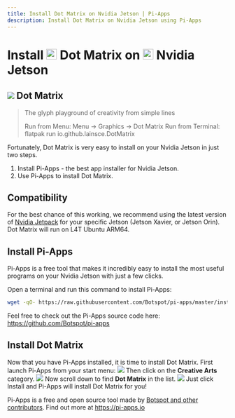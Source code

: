 ```yaml
---
title: Install Dot Matrix on Nvidia Jetson | Pi-Apps
description: Install Dot Matrix on Nvidia Jetson using Pi-Apps
---
```

<div class="simple-install-content content">

# Install <img src="/img/app-icons/Dot Matrix/icon-64.png" height=24> Dot Matrix on <img src=/img/other-icons/nvidia-icon.svg height=24> Nvidia Jetson

## <img src="/img/app-icons/Dot Matrix/icon-64.png"> Dot Matrix
> The glyph playground of creativity from simple lines
> 
> Run from Menu: Menu -> Graphics -> Dot Matrix
> Run from Terminal: flatpak run io.github.lainsce.DotMatrix

Fortunately, Dot Matrix is very easy to install on your Nvidia Jetson in just two steps.
1. Install Pi-Apps - the best app installer for Nvidia Jetson.
2. Use Pi-Apps to install Dot Matrix.
</div>
<div class="simple-install-content content">

## Compatibility
For the best chance of this working, we recommend using the latest version of [Nvidia Jetpack](https://developer.nvidia.com/embedded/jetpack-archive) for your specific Jetson (Jetson Xavier, or Jetson Orin).
Dot Matrix will run on L4T Ubuntu ARM64.
</div>
<div class="simple-install-content content">

## Install Pi-Apps

Pi-Apps is a free tool that makes it incredibly easy to install the most useful programs on your Nvidia Jetson with just a few clicks.

Open a terminal and run this command to install Pi-Apps:
```bash
wget -qO- https://raw.githubusercontent.com/Botspot/pi-apps/master/install | bash
```
Feel free to check out the Pi-Apps source code here: https://github.com/Botspot/pi-apps
</div>
<div class="simple-install-content content">

## Install Dot Matrix

Now that you have Pi-Apps installed, it is time to install Dot Matrix.
First launch Pi-Apps from your start menu:
<img src="/img/start-menu.png">
Then click on the <b>Creative Arts</b> category.
<img src="/img/category-selections/Creative Arts.png">
Now scroll down to find <b>Dot Matrix</b> in the list.
<img src="/img/app-icons/Dot Matrix/app-selection.png">
Just click Install and Pi-Apps will install Dot Matrix for you!
</div>
<div class="simple-install-content content">

Pi-Apps is a free and open source tool made by [Botspot and other contributors](/about/#contributors). Find out more at https://pi-apps.io
</div>
